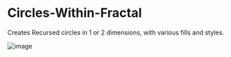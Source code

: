 # Circles-Within-Fractal
Creates Recursed circles in 1 or 2 dimensions, with various fills and styles.

![image](https://user-images.githubusercontent.com/91184178/134793690-cbd27fd3-0fa7-4023-80e5-109b71302dad.png)

